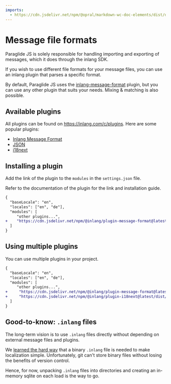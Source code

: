 ```yaml
---
imports:
  - https://cdn.jsdelivr.net/npm/@opral/markdown-wc-doc-elements/dist/doc-callout.js
---
```


# Message file formats

<doc-callout type="info">
  Paraglide JS is solely responsible for handling importing and exporting of messages, which it does through the inlang SDK. 
</doc-callout>

If you wish to use different file formats for your message files, you can use an inlang plugin that parses a specific format.

By default, Paraglide JS uses the [inlang-message-format](https://inlang.com/m/reootnfj/plugin-inlang-messageFormat) plugin, but you can use any other plugin that suits your needs. Mixing & matching is also possible.

## Available plugins

All plugins can be found on https://inlang.com/c/plugins. Here are some popular plugins:

- [Inlang Message Format](https://inlang.com/m/reootnfj/plugin-inlang-messageFormat)
- [JSON](https://inlang.com/m/7zjzqj7n/plugin-inlang-json)
- [i18next](https://inlang.com/m/3i8bor92/plugin-inlang-i18next)

## Installing a plugin

Add the link of the plugin to the `modules` in the `settings.json` file.

<doc-callout type="info">
  Refer to the documentation of the plugin for the link and installation guide.
</doc-callout>

```diff
{
  "baseLocale": "en",
  "locales": ["en", "de"],
  "modules": [
     "other plugins...",
+    "https://cdn.jsdelivr.net/npm/@inlang/plugin-message-format@latest/dist/index.js"
  ]
}
```

## Using multiple plugins

You can use multiple plugins in your project.

```diff
{
  "baseLocale": "en",
  "locales": ["en", "de"],
  "modules": [
     "other plugins...",
+     "https://cdn.jsdelivr.net/npm/@inlang/plugin-message-format@latest/dist/index.js"
+     "https://cdn.jsdelivr.net/npm/@inlang/plugin-i18next@latest/dist/index.js"
  ]
}
```

## Good-to-know: `.inlang` files

The long-term vision is to use `.inlang` files directly without depending on external message files and plugins. 

We [learned the hard way](https://opral.substack.com/p/focus-shift-from-inlang-to-lix) that a binary `.inlang` file is needed to make localization simple. Unfortunately, git can't store binary files without losing the benefits of version control. 

Hence, for now, unpacking `.inlang` files into directories and creating an in-memory sqlite on each load is the way to go. 
